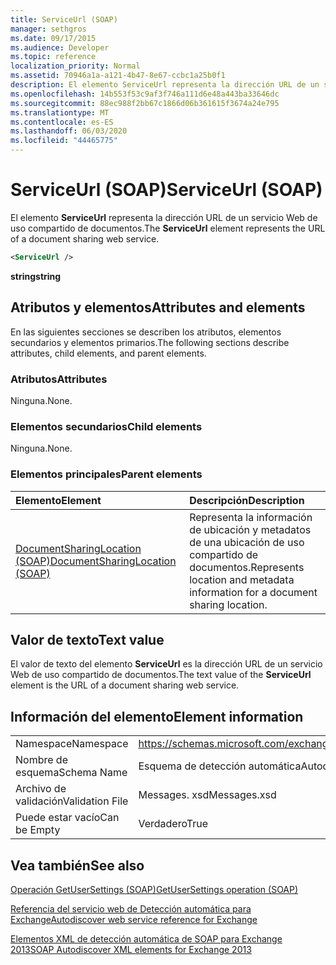 ```yaml
---
title: ServiceUrl (SOAP)
manager: sethgros
ms.date: 09/17/2015
ms.audience: Developer
ms.topic: reference
localization_priority: Normal
ms.assetid: 70946a1a-a121-4b47-8e67-ccbc1a25b0f1
description: El elemento ServiceUrl representa la dirección URL de un servicio Web de uso compartido de documentos.
ms.openlocfilehash: 14b553f53c9af3f746a111d6e48a443ba33646dc
ms.sourcegitcommit: 88ec988f2bb67c1866d06b361615f3674a24e795
ms.translationtype: MT
ms.contentlocale: es-ES
ms.lasthandoff: 06/03/2020
ms.locfileid: "44465775"
---
```

# <a name="serviceurl-soap"></a><span data-ttu-id="b310f-103">ServiceUrl (SOAP)</span><span class="sxs-lookup"><span data-stu-id="b310f-103">ServiceUrl (SOAP)</span></span>

<span data-ttu-id="b310f-104">El elemento **ServiceUrl** representa la dirección URL de un servicio Web de uso compartido de documentos.</span><span class="sxs-lookup"><span data-stu-id="b310f-104">The **ServiceUrl** element represents the URL of a document sharing web service.</span></span> 
  
```XML
<ServiceUrl />
```

 <span data-ttu-id="b310f-105">**string**</span><span class="sxs-lookup"><span data-stu-id="b310f-105">**string**</span></span>
## <a name="attributes-and-elements"></a><span data-ttu-id="b310f-106">Atributos y elementos</span><span class="sxs-lookup"><span data-stu-id="b310f-106">Attributes and elements</span></span>

<span data-ttu-id="b310f-107">En las siguientes secciones se describen los atributos, elementos secundarios y elementos primarios.</span><span class="sxs-lookup"><span data-stu-id="b310f-107">The following sections describe attributes, child elements, and parent elements.</span></span>
  
### <a name="attributes"></a><span data-ttu-id="b310f-108">Atributos</span><span class="sxs-lookup"><span data-stu-id="b310f-108">Attributes</span></span>

<span data-ttu-id="b310f-109">Ninguna.</span><span class="sxs-lookup"><span data-stu-id="b310f-109">None.</span></span>
  
### <a name="child-elements"></a><span data-ttu-id="b310f-110">Elementos secundarios</span><span class="sxs-lookup"><span data-stu-id="b310f-110">Child elements</span></span>

<span data-ttu-id="b310f-111">Ninguna.</span><span class="sxs-lookup"><span data-stu-id="b310f-111">None.</span></span>
  
### <a name="parent-elements"></a><span data-ttu-id="b310f-112">Elementos principales</span><span class="sxs-lookup"><span data-stu-id="b310f-112">Parent elements</span></span>

|<span data-ttu-id="b310f-113">**Elemento**</span><span class="sxs-lookup"><span data-stu-id="b310f-113">**Element**</span></span>|<span data-ttu-id="b310f-114">**Descripción**</span><span class="sxs-lookup"><span data-stu-id="b310f-114">**Description**</span></span>|
|:-----|:-----|
|[<span data-ttu-id="b310f-115">DocumentSharingLocation (SOAP)</span><span class="sxs-lookup"><span data-stu-id="b310f-115">DocumentSharingLocation (SOAP)</span></span>](documentsharinglocation-soap.md) <br/> |<span data-ttu-id="b310f-116">Representa la información de ubicación y metadatos de una ubicación de uso compartido de documentos.</span><span class="sxs-lookup"><span data-stu-id="b310f-116">Represents location and metadata information for a document sharing location.</span></span>  <br/> |
   
## <a name="text-value"></a><span data-ttu-id="b310f-117">Valor de texto</span><span class="sxs-lookup"><span data-stu-id="b310f-117">Text value</span></span>

<span data-ttu-id="b310f-118">El valor de texto del elemento **ServiceUrl** es la dirección URL de un servicio Web de uso compartido de documentos.</span><span class="sxs-lookup"><span data-stu-id="b310f-118">The text value of the **ServiceUrl** element is the URL of a document sharing web service.</span></span> 
  
## <a name="element-information"></a><span data-ttu-id="b310f-119">Información del elemento</span><span class="sxs-lookup"><span data-stu-id="b310f-119">Element information</span></span>

|||
|:-----|:-----|
|<span data-ttu-id="b310f-120">Namespace</span><span class="sxs-lookup"><span data-stu-id="b310f-120">Namespace</span></span>  <br/> |https://schemas.microsoft.com/exchange/2010/Autodiscover  <br/> |
|<span data-ttu-id="b310f-121">Nombre de esquema</span><span class="sxs-lookup"><span data-stu-id="b310f-121">Schema Name</span></span>  <br/> |<span data-ttu-id="b310f-122">Esquema de detección automática</span><span class="sxs-lookup"><span data-stu-id="b310f-122">Autodiscover schema</span></span>  <br/> |
|<span data-ttu-id="b310f-123">Archivo de validación</span><span class="sxs-lookup"><span data-stu-id="b310f-123">Validation File</span></span>  <br/> |<span data-ttu-id="b310f-124">Messages. xsd</span><span class="sxs-lookup"><span data-stu-id="b310f-124">Messages.xsd</span></span>  <br/> |
|<span data-ttu-id="b310f-125">Puede estar vacío</span><span class="sxs-lookup"><span data-stu-id="b310f-125">Can be Empty</span></span>  <br/> |<span data-ttu-id="b310f-126">Verdadero</span><span class="sxs-lookup"><span data-stu-id="b310f-126">True</span></span>  <br/> |
   
## <a name="see-also"></a><span data-ttu-id="b310f-127">Vea también</span><span class="sxs-lookup"><span data-stu-id="b310f-127">See also</span></span>



[<span data-ttu-id="b310f-128">Operación GetUserSettings (SOAP)</span><span class="sxs-lookup"><span data-stu-id="b310f-128">GetUserSettings operation (SOAP)</span></span>](getusersettings-operation-soap.md)


[<span data-ttu-id="b310f-129">Referencia del servicio web de Detección automática para Exchange</span><span class="sxs-lookup"><span data-stu-id="b310f-129">Autodiscover web service reference for Exchange</span></span>](autodiscover-web-service-reference-for-exchange.md)
  
[<span data-ttu-id="b310f-130">Elementos XML de detección automática de SOAP para Exchange 2013</span><span class="sxs-lookup"><span data-stu-id="b310f-130">SOAP Autodiscover XML elements for Exchange 2013</span></span>](soap-autodiscover-xml-elements-for-exchange-2013.md)

